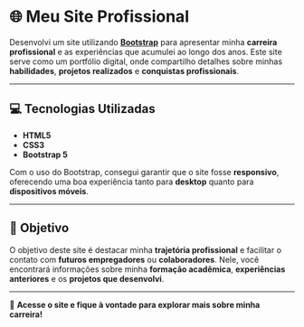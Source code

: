 # 🌐 **Meu Site Profissional**

Desenvolvi um site utilizando **[Bootstrap](https://getbootstrap.com/)** para apresentar minha **carreira profissional** e as experiências que acumulei ao longo dos anos. Este site serve como um portfólio digital, onde compartilho detalhes sobre minhas **habilidades**, **projetos realizados** e **conquistas profissionais**.

---

## 💻 **Tecnologias Utilizadas**

- **HTML5**
- **CSS3**
- **Bootstrap 5**

Com o uso do Bootstrap, consegui garantir que o site fosse **responsivo**, oferecendo uma boa experiência tanto para **desktop** quanto para **dispositivos móveis**.

---

## 🎯 **Objetivo**

O objetivo deste site é destacar minha **trajetória profissional** e facilitar o contato com **futuros empregadores** ou **colaboradores**. Nele, você encontrará informações sobre minha **formação acadêmica**, **experiências anteriores** e os **projetos que desenvolvi**.

---

📲 **Acesse o site e fique à vontade para explorar mais sobre minha carreira!**
